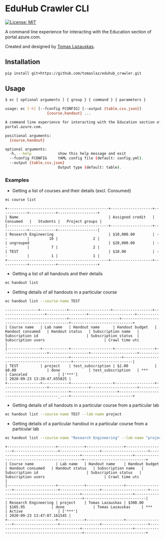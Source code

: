 # EduHub Crawler CLI

[![License: MIT](https://img.shields.io/badge/License-MIT-yellow.svg)](https://opensource.org/licenses/MIT)

A command line experience for interacting with the Education section of portal.azure.com.

Created and designed by <a href="https://github.com/tomaslaz">Tomas Lazauskas</a>.

## Installation

```bash
pip install git+https://github.com/tomaslaz/eduhub_crawler.git
```

## Usage

```bash
$ ec [ optional arguments ] { group } { command } { parameters }
```

```bash
usage: ec [-h] [--fconfig FCONFIG] [--output {table,csv,json}]
                   {course,handout} ...

A command line experience for interacting with the Education section of
portal.azure.com.

positional arguments:
  {course,handout}

optional arguments:
  -h, --help            show this help message and exit
  --fconfig FCONFIG     YAML config file (default: config.yml).
  --output {table,csv,json}
                        Output type (default: table).
```

### Examples

- Getting a list of courses and their details (excl. Consumed)

```bash
ec course list
```

```
+----------------------------------------------+-------------------+------------+------------+------------------+
| Name                                         | Assigned credit   | Consumed   |   Students |   Project groups |
|----------------------------------------------+-------------------+------------+------------+------------------|
| Research Engineering                         | $10,000.00        | --         |         10 |                2 |
| ungrouped                                    | $20,000.00        | --         |          7 |                2 |
| TEST                                         | $10.00            | --         |          1 |                1 |
+----------------------------------------------+-------------------+------------+------------+------------------+
```

- Getting a list of all handouts and their details

```bash
ec handout list
```

- Getting details of all handouts in a particular course


```bash
ec handout list --course-name TEST
```

```
---------------+------------+-------------------+------------------+--------------------+------------------+---------------------+--------------------------------------+-----------------------+----------------------------------------------+----------------------------+
| Course name   | Lab name   | Handout name      | Handout budget   | Handout consumed   | Handout status   | Subscription name   | Subscription id                      | Subscription status  | Subscription users                           | Crawl time utc             |
|---------------+------------+-------------------+------------------+--------------------+------------------+---------------------+--------------------------------------+-----------------------+----------------------------------------------+---------------------------|
| TEST          | project    | test_subscription | $2.00            | $0.00              | done             | test_subscription   | ***                                  | Canceled              | ['***']                                     | 2020-09-23 13:20:47.655825 |
+---------------+------------+-------------------+------------------+--------------------+------------------+---------------------+--------------------------------------+---------------------+------------------------------------------_----+----------------------------+
```

- Getting details of all handouts in a particular course from a particular lab

```bash
ec handout list --course-name TEST --lab-name project
```

- Getting details of a particular handout in a particular course from a particular lab

```bash
ec handout list --course-name "Research Engineering" --lab-name "project" --handout-name "Tomas Lazauskas"
```

```
+----------------------+------------+-----------------+------------------+--------------------+------------------+---------------------+--------------------------------------+-----------------------+----------------------------------------------+----------------------------+
| Course name          | Lab name   | Handout name    | Handout budget   | Handout consumed   | Handout status   | Subscription name   | Subscription id                      | Subscription status   | Subscription users                           | Crawl time utc             |
|----------------------+------------+-----------------+------------------+--------------------+------------------+---------------------+--------------------------------------+-----------------------+----------------------------------------------+----------------------------|
| Research Engineering | project    | Tomas Lazauskas | $300.00          | $165.95            | done             | Tomas Lazauskas     | ***                                  | Active                | ['***']                                      | 2020-09-23 13:47:07.161545 |
+----------------------+------------+-----------------+------------------+--------------------+------------------+---------------------+--------------------------------------+-----------------------+----------------------------------------------+----------------------------+
```
